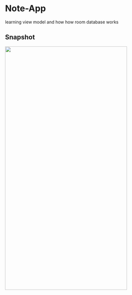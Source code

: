 # Note-App
learning view model and how how room database works
## Snapshot 


<img src="https://user-images.githubusercontent.com/75511608/215532276-fa5a9168-28ba-4b82-b04d-6369bcdf276a.jpg" width="400" height="800">
